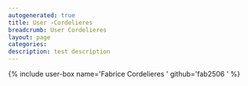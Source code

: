 ```yaml
---
autogenerated: true
title: User ›Cordelieres
breadcrumb: User Cordelieres
layout: page
categories: 
description: test description
---
```


{% include user-box name='Fabrice Cordelieres ' github='fab2506 ' %}
